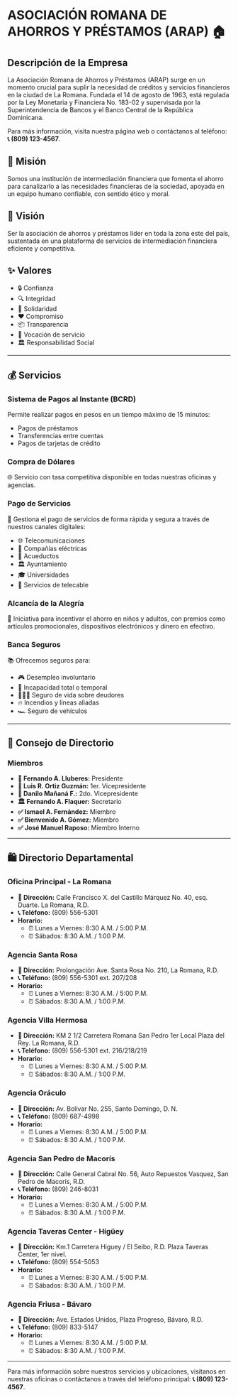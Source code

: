 # ASOCIACIÓN ROMANA DE AHORROS Y PRÉSTAMOS (ARAP) 🏠

## Descripción de la Empresa
La Asociación Romana de Ahorros y Préstamos (ARAP) surge en un momento crucial para suplir la necesidad de créditos y servicios financieros en la ciudad de La Romana. Fundada el 14 de agosto de 1963, está regulada por la Ley Monetaria y Financiera No. 183-02 y supervisada por la Superintendencia de Bancos y el Banco Central de la República Dominicana.

Para más información, visita nuestra página web o contáctanos al teléfono: **📞 (809) 123-4567**.

## 🎯 Misión
Somos una institución de intermediación financiera que fomenta el ahorro para canalizarlo a las necesidades financieras de la sociedad, apoyada en un equipo humano confiable, con sentido ético y moral.

## 🌟 Visión
Ser la asociación de ahorros y préstamos líder en toda la zona este del país, sustentada en una plataforma de servicios de intermediación financiera eficiente y competitiva.

## ✨ Valores
- 🔒 Confianza
- 🔍 Integridad
- 💖 Solidaridad
- ❤️ Compromiso
- 📦 Transparencia
- 🙏 Vocación de servicio
- 🏛️ Responsabilidad Social

---

## 💰 Servicios

### Sistema de Pagos al Instante (BCRD)
Permite realizar pagos en pesos en un tiempo máximo de 15 minutos:
- Pagos de préstamos
- Transferencias entre cuentas
- Pagos de tarjetas de crédito

### Compra de Dólares
🌐 Servicio con tasa competitiva disponible en todas nuestras oficinas y agencias.

### Pago de Servicios
🏢 Gestiona el pago de servicios de forma rápida y segura a través de nuestros canales digitales:
- 🌐 Telecomunicaciones
- 🔋 Compañías eléctricas
- 🏧 Acueductos
- 🏛️ Ayuntamiento
- 🎓 Universidades
- 🎥 Servicios de telecable

### Alcancía de la Alegría
🎁 Iniciativa para incentivar el ahorro en niños y adultos, con premios como artículos promocionales, dispositivos electrónicos y dinero en efectivo.

### Banca Seguros
📚 Ofrecemos seguros para:
- 🎮 Desempleo involuntario
- 🏥 Incapacidad total o temporal
- 👨‍👩‍👦 Seguro de vida sobre deudores
- 🔥 Incendios y líneas aliadas
- 🏎️ Seguro de vehículos

---

## 👥 Consejo de Directorio

### Miembros
- **👑 Fernando A. Lluberes:** Presidente
- **🔵 Luis R. Ortiz Guzmán:** 1er. Vicepresidente
- **🔵 Danilo Mañaná F.:** 2do. Vicepresidente
- **🏛️ Fernando A. Flaquer:** Secretario
- **✅ Ismael A. Fernández:** Miembro
- **✅ Bienvenido A. Gómez:** Miembro
- **✅ José Manuel Raposo:** Miembro Interno

---

## 🛍️ Directorio Departamental

### Oficina Principal - La Romana
- **📍 Dirección:** Calle Francisco X. del Castillo Márquez No. 40, esq. Duarte. La Romana, R.D.
- **📞 Teléfono:** (809) 556-5301
- **Horario:**
  - ⏰ Lunes a Viernes: 8:30 A.M. / 5:00 P.M.
  - ⏰ Sábados: 8:30 A.M. / 1:00 P.M.

### Agencia Santa Rosa
- **📍 Dirección:** Prolongación Ave. Santa Rosa No. 210, La Romana, R.D.
- **📞 Teléfono:** (809) 556-5301 ext. 207/208
- **Horario:**
  - ⏰ Lunes a Viernes: 8:30 A.M. / 5:00 P.M.
  - ⏰ Sábados: 8:30 A.M. / 1:00 P.M.

### Agencia Villa Hermosa
- **📍 Dirección:** KM 2 1/2 Carretera Romana San Pedro 1er Local Plaza del Rey. La Romana, R.D.
- **📞 Teléfono:** (809) 556-5301 ext. 216/218/219
- **Horario:**
  - ⏰ Lunes a Viernes: 8:30 A.M. / 5:00 P.M.
  - ⏰ Sábados: 8:30 A.M. / 1:00 P.M.

### Agencia Oráculo
- **📍 Dirección:** Av. Bolivar No. 255, Santo Domingo, D. N.
- **📞 Teléfono:** (809) 687-4998
- **Horario:**
  - ⏰ Lunes a Viernes: 8:30 A.M. / 5:00 P.M.
  - ⏰ Sábados: 8:30 A.M. / 1:00 P.M.

### Agencia San Pedro de Macorís
- **📍 Dirección:** Calle General Cabral No. 56, Auto Repuestos Vasquez, San Pedro de Macorís, R.D.
- **📞 Teléfono:** (809) 246-8031
- **Horario:**
  - ⏰ Lunes a Viernes: 8:30 A.M. / 5:00 P.M.
  - ⏰ Sábados: 8:30 A.M. / 1:00 P.M.

### Agencia Taveras Center - Higüey
- **📍 Dirección:** Km.1 Carretera Higuey / El Seibo, R.D. Plaza Taveras Center, 1er nivel.
- **📞 Teléfono:** (809) 554-5053
- **Horario:**
  - ⏰ Lunes a Viernes: 8:30 A.M. / 5:00 P.M.
  - ⏰ Sábados: 8:30 A.M. / 1:00 P.M.

### Agencia Friusa - Bávaro
- **📍 Dirección:** Ave. Estados Unidos, Plaza Progreso, Bávaro, R.D.
- **📞 Teléfono:** (809) 833-5147
- **Horario:**
  - ⏰ Lunes a Viernes: 8:30 A.M. / 5:00 P.M.
  - ⏰ Sábados: 8:30 A.M. / 1:00 P.M.

---

Para más información sobre nuestros servicios y ubicaciones, visítanos en nuestras oficinas o contáctanos a través del teléfono principal: **📞 (809) 123-4567**.

